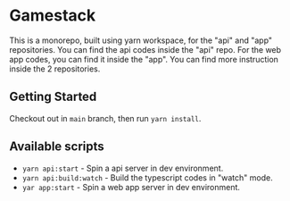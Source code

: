 # Gamestack

This is a monorepo, built using yarn workspace, for the "api" and "app" repositories. You can find the api codes inside the "api" repo. For the web app codes, you can find it inside the "app". You can find more instruction inside the 2 repositories.

## Getting Started

Checkout out in `main` branch, then run `yarn install`. 

## Available scripts

- `yarn api:start` - Spin a api server in dev environment.
- `yarn api:build:watch` - Build the typescript codes in "watch" mode.
- `yar app:start` - Spin a web app server in dev environment.
